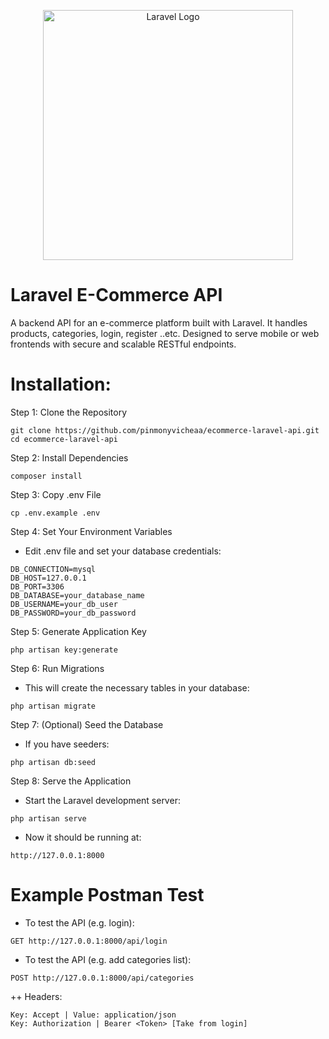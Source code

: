 <p align="center"><a href="#" target="_blank"><img src="https://raw.githubusercontent.com/laravel/art/master/logo-lockup/5%20SVG/2%20CMYK/1%20Full%20Color/laravel-logolockup-cmyk-red.svg" width="400" alt="Laravel Logo"></a></p>

# Laravel E-Commerce API

A backend API for an e-commerce platform built with Laravel. It handles products, categories, login, register ..etc. Designed to serve mobile or web frontends with secure and scalable RESTful endpoints.

# Installation:

Step 1: Clone the Repository
```
git clone https://github.com/pinmonyvicheaa/ecommerce-laravel-api.git
cd ecommerce-laravel-api
```

Step 2: Install Dependencies
```
composer install
```

Step 3: Copy .env File
```
cp .env.example .env
```

Step 4: Set Your Environment Variables

- Edit .env file and set your database credentials:
```
DB_CONNECTION=mysql
DB_HOST=127.0.0.1
DB_PORT=3306
DB_DATABASE=your_database_name
DB_USERNAME=your_db_user
DB_PASSWORD=your_db_password
```

Step 5: Generate Application Key
```
php artisan key:generate
```

Step 6: Run Migrations

- This will create the necessary tables in your database:
```
php artisan migrate
```

Step 7: (Optional) Seed the Database

- If you have seeders:
```
php artisan db:seed
```

Step 8: Serve the Application

- Start the Laravel development server:
```
php artisan serve
```

- Now it should be running at:
```
http://127.0.0.1:8000
```

# Example Postman Test

- To test the API (e.g. login):
```
GET http://127.0.0.1:8000/api/login
```

- To test the API (e.g. add categories list):
```
POST http://127.0.0.1:8000/api/categories
```
++ Headers:
```
Key: Accept | Value: application/json
Key: Authorization | Bearer <Token> [Take from login]
```
